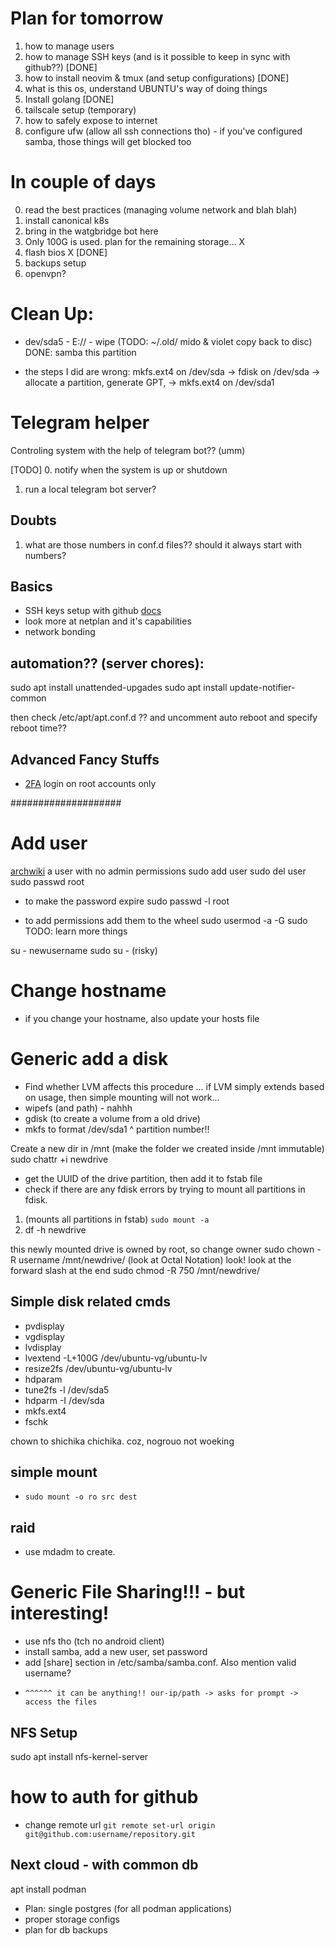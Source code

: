 # Plan for tomorrow

1. how to manage users
2. how to manage SSH keys (and is it possible to keep in sync with github??) [DONE]
3. how to install neovim & tmux (and setup configurations) [DONE]
4. what is this os, understand UBUNTU's way of doing things
5. Install golang [DONE]
6. tailscale setup (temporary)
7. how to safely expose to internet
8. configure ufw (allow all ssh connections tho) - if you've configured samba, those things will get blocked too


# In couple of days
0. read the best practices (managing volume network and blah blah)
1. install canonical k8s
2. bring in the watgbridge bot here
3. Only 100G is used. plan for the remaining storage... X
4. flash bios X [DONE]
5. backups setup
6. openvpn? 

# Clean Up: 
- dev/sda5 - E:// - wipe (TODO: ~/.old/ mido & violet copy back to disc)
DONE: samba this partition

- the steps I did are wrong: mkfs.ext4 on /dev/sda -> fdisk on /dev/sda -> allocate a partition, generate GPT, -> mkfs.ext4 on /dev/sda1

# Telegram helper
Controling system with the help of telegram bot?? (umm)

[TODO]
0. notify when the system is up or shutdown
1. run a local telegram bot server? 

## Doubts
1. what are those numbers in conf.d files?? should it always start with numbers?

## Basics
- SSH keys setup with github [docs](https://docs.github.com/en/authentication/connecting-to-github-with-ssh/working-with-ssh-key-passphrases) 
- look more at netplan and it's capabilities
- network bonding

## automation?? (server chores): 

sudo apt install unattended-upgades
sudo apt install update-notifier-common

then check /etc/apt/apt.conf.d ?? and uncomment auto reboot and specify reboot time??

## Advanced Fancy Stuffs
- [2FA](https://ubuntu.com/server/docs/openssh-server) login on root accounts only

####################
# Add user
[archwiki](https://wiki.archlinux.org/title/Users_and_groups) 
a user with no admin permissions
sudo add user <newusername>
sudo del user <newusername>
sudo passwd root

- to make the password expire
sudo passwd -l root

- to add permissions add them to the wheel
sudo usermod -a -G sudo <newusername>
TODO: learn more things

su - newusername
sudo su -
(risky)

# Change hostname
- if you change your hostname, also update your hosts file


# Generic add a disk
- Find whether LVM affects this procedure
... if LVM simply extends based on usage, then simple mounting will not work...
- wipefs (and path) - nahhh
- gdisk (to create a volume from a old drive)
- mkfs to format
/dev/sda1
        ^ partition number!!

Create a new dir in /mnt
(make the folder we created inside /mnt immutable)
sudo chattr +i newdrive

- get the UUID of the drive partition, then add it to fstab file
- check if there are any fdisk errors by trying to mount all partitions in fdisk. 
1. (mounts all partitions in fstab) `sudo mount -a`
2. df -h newdrive

this newly mounted drive is owned by root, so change owner
sudo chown -R username /mnt/newdrive/
(look at Octal Notation) look! look at the forward slash at the end
sudo chmod -R 750 /mnt/newdrive/

## Simple disk related cmds
- pvdisplay
- vgdisplay
- lvdisplay
- lvextend -L+100G /dev/ubuntu-vg/ubuntu-lv
- resize2fs /dev/ubuntu-vg/ubuntu-lv
- hdparam
- tune2fs -l /dev/sda5
- hdparm -I /dev/sda
- mkfs.ext4
- fschk

chown to shichika chichika. coz, nogrouo not woeking

## simple mount
- `sudo mount -o ro src dest`

## raid
- use mdadm to create.


# Generic File Sharing!!! - but interesting!
- use nfs tho (tch no android client)
- install samba, add a new user, set password
- add [share] section in /etc/samba/samba.conf. Also mention valid username?
-     ^^^^^^ it can be anything!! our-ip/path -> asks for prompt -> access the files

## NFS Setup 

sudo apt install nfs-kernel-server

# how to auth for github
- change remote url
`git remote set-url origin git@github.com:username/repository.git`

## Next cloud - with common db 
apt install podman
- Plan: single postgres (for all podman applications)
- proper storage configs 
- plan for db backups
